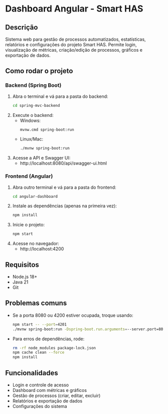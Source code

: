 # Dashboard Angular - Smart HAS

## Descrição
Sistema web para gestão de processos automatizados, estatísticas, relatórios e configurações do projeto Smart HAS. Permite login, visualização de métricas, criação/edição de processos, gráficos e exportação de dados.

## Como rodar o projeto

### Backend (Spring Boot)
1. Abra o terminal e vá para a pasta do backend:
   ```bash
   cd spring-mvc-backend
   ```
2. Execute o backend:
   - Windows:
     ```bash
     mvnw.cmd spring-boot:run
     ```
   - Linux/Mac:
     ```bash
     ./mvnw spring-boot:run
     ```
3. Acesse a API e Swagger UI:
   - http://localhost:8080/api/swagger-ui.html

### Frontend (Angular)
1. Abra outro terminal e vá para a pasta do frontend:
   ```bash
   cd angular-dashboard
   ```
2. Instale as dependências (apenas na primeira vez):
   ```bash
   npm install
   ```
3. Inicie o projeto:
   ```bash
   npm start
   ```
4. Acesse no navegador:
   - http://localhost:4200

## Requisitos
- Node.js 18+
- Java 21
- Git

## Problemas comuns
- Se a porta 8080 ou 4200 estiver ocupada, troque usando:
  ```bash
  npm start -- --port=4201
  ./mvnw spring-boot:run -Dspring-boot.run.arguments=--server.port=8081
  ```
- Para erros de dependências, rode:
  ```bash
  rm -rf node_modules package-lock.json
  npm cache clean --force
  npm install
  ```

## Funcionalidades
- Login e controle de acesso
- Dashboard com métricas e gráficos
- Gestão de processos (criar, editar, excluir)
- Relatórios e exportação de dados
- Configurações do sistema
